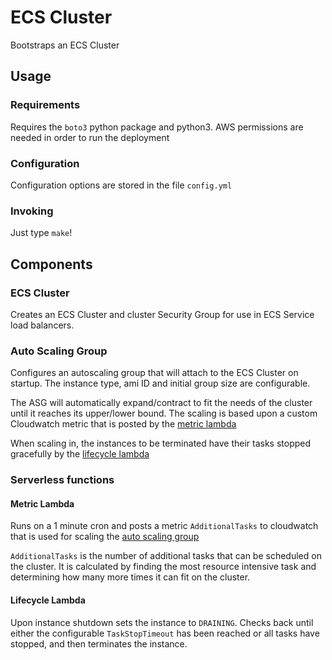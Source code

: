 # ECS Cluster
Bootstraps an ECS Cluster

## Usage
### Requirements
Requires the `boto3` python package and python3. AWS permissions are needed in order to run the deployment
### Configuration
Configuration options are stored in the file `config.yml`
### Invoking
Just type `make`!

## Components

### ECS Cluster
Creates an ECS Cluster and cluster Security Group for use in ECS Service load balancers.

### Auto Scaling Group
Configures an autoscaling group that will attach to the ECS Cluster on startup. The instance type, ami ID and initial group size are configurable.

The ASG will automatically expand/contract to fit the needs of the cluster until it reaches its upper/lower bound. The scaling is based upon a custom Cloudwatch metric that is posted by the [metric lambda](#Metric-Lambda)

When scaling in, the instances to be terminated have their tasks stopped gracefully by the [lifecycle lambda](#Lifecycle-Lambda)

### Serverless functions

#### Metric Lambda
Runs on a 1 minute cron and posts a metric `AdditionalTasks` to cloudwatch that is used for scaling the [auto scaling group](#Auto-Scaling-Group)

`AdditionalTasks` is the number of additional tasks that can be scheduled on the cluster. It is calculated by finding the most resource intensive task and determining how many more times it can fit on the cluster.

#### Lifecycle Lambda
Upon instance shutdown sets the instance to `DRAINING`. Checks back until either the configurable `TaskStopTimeout` has been reached or all tasks have stopped, and then terminates the instance.
